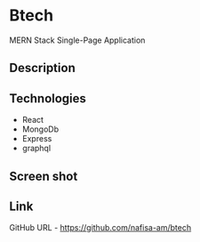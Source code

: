 # Btech
MERN Stack Single-Page Application

## Description


## Technologies
- React 
- MongoDb
- Express
- graphql

## Screen shot


## Link 

GitHub URL - https://github.com/nafisa-am/btech 

